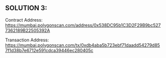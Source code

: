 ## SOLUTION 3:

Contract Address: https://mumbai.polygonscan.com/address/0x538DC95b1C3D2F29B9bc5277362189B22505392A

Transaction Address: https://mumbai.polygonscan.com/tx/0xdb4aba5b723ebf71daadd54279d857f1d38b7e6712e591cdca39446ec280405c

